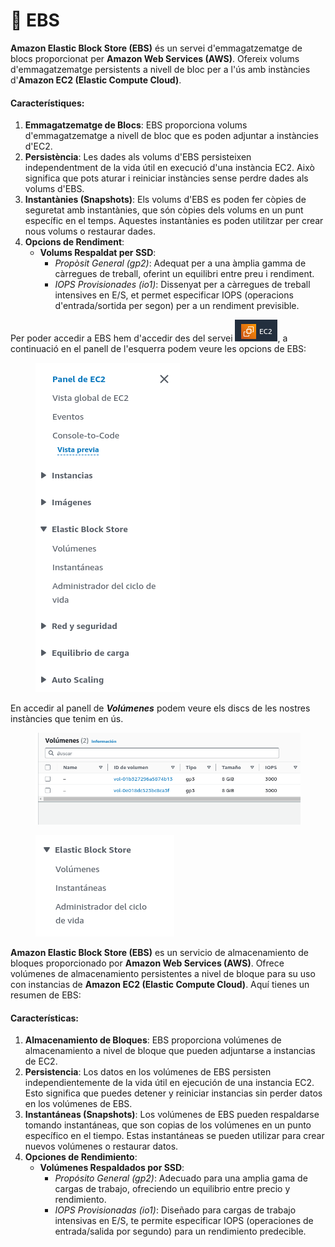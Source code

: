 # 📀 EBS

**Amazon Elastic Block Store (EBS)** és un servei d'emmagatzematge de blocs proporcionat per **Amazon Web Services (AWS)**. Ofereix volums d'emmagatzematge persistents a nivell de bloc per a l'ús amb instàncies d'**Amazon EC2 (Elastic Compute Cloud)**.

#### Característiques:

1. **Emmagatzematge de Blocs**: EBS proporciona volums d'emmagatzematge a nivell de bloc que es poden adjuntar a instàncies d'EC2.
2. **Persistència**: Les dades als volums d'EBS persisteixen independentment de la vida útil en execució d'una instància EC2. Això significa que pots aturar i reiniciar instàncies sense perdre dades als volums d'EBS.
3. **Instantànies (Snapshots)**: Els volums d'EBS es poden fer còpies de seguretat amb instantànies, que són còpies dels volums en un punt específic en el temps. Aquestes instantànies es poden utilitzar per crear nous volums o restaurar dades.
4. **Opcions de Rendiment**:
   * **Volums Respaldat per SSD**:
     * _Propòsit General (gp2)_: Adequat per a una àmplia gamma de càrregues de treball, oferint un equilibri entre preu i rendiment.
     * _IOPS Provisionades (io1)_: Dissenyat per a càrregues de treball intensives en E/S, et permet especificar IOPS (operacions d'entrada/sortida per segon) per a un rendiment previsible.

Per poder accedir a EBS hem d'accedir des del servei ![](<.gitbook/assets/image (1).png>), a continuació en el panell de l'esquerra podem veure les opcions de EBS:

<figure><img src=".gitbook/assets/image (3).png" alt=""><figcaption></figcaption></figure>

En accedir al panell de _**Volúmenes**_ podem veure els discs de les nostres instàncies que tenim en ús.&#x20;

<figure><img src=".gitbook/assets/image (4).png" alt=""><figcaption></figcaption></figure>



<figure><img src=".gitbook/assets/image (5).png" alt=""><figcaption></figcaption></figure>

**Amazon Elastic Block Store (EBS)** es un servicio de almacenamiento de bloques proporcionado por **Amazon Web Services (AWS)**. Ofrece volúmenes de almacenamiento persistentes a nivel de bloque para su uso con instancias de **Amazon EC2 (Elastic Compute Cloud)**. Aquí tienes un resumen de EBS:

#### Características:

1. **Almacenamiento de Bloques**: EBS proporciona volúmenes de almacenamiento a nivel de bloque que pueden adjuntarse a instancias de EC2.
2. **Persistencia**: Los datos en los volúmenes de EBS persisten independientemente de la vida útil en ejecución de una instancia EC2. Esto significa que puedes detener y reiniciar instancias sin perder datos en los volúmenes de EBS.
3. **Instantáneas (Snapshots)**: Los volúmenes de EBS pueden respaldarse tomando instantáneas, que son copias de los volúmenes en un punto específico en el tiempo. Estas instantáneas se pueden utilizar para crear nuevos volúmenes o restaurar datos.
4. **Opciones de Rendimiento**:
   * **Volúmenes Respaldados por SSD**:
     * _Propósito General (gp2)_: Adecuado para una amplia gama de cargas de trabajo, ofreciendo un equilibrio entre precio y rendimiento.
     * _IOPS Provisionadas (io1)_: Diseñado para cargas de trabajo intensivas en E/S, te permite especificar IOPS (operaciones de entrada/salida por segundo) para un rendimiento predecible.



